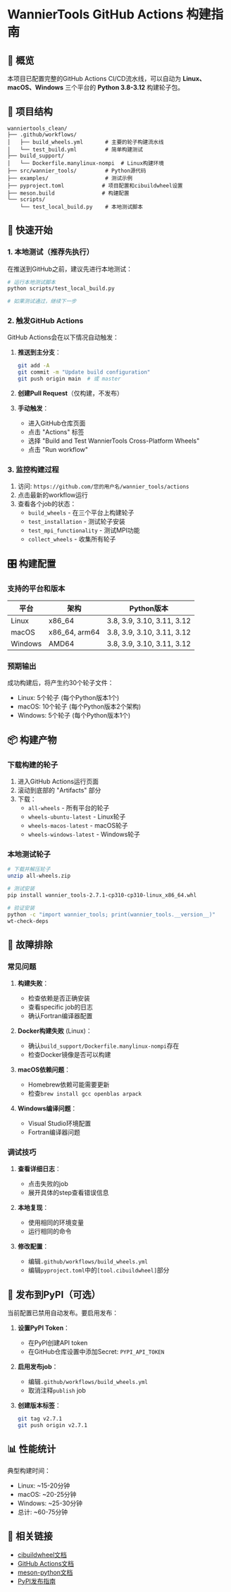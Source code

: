 # WannierTools GitHub Actions 构建指南

## 🎯 概览

本项目已配置完整的GitHub Actions CI/CD流水线，可以自动为 **Linux、macOS、Windows** 三个平台的 **Python 3.8-3.12** 构建轮子包。

## 📁 项目结构

```
wanniertools_clean/
├── .github/workflows/
│   ├── build_wheels.yml       # 主要的轮子构建流水线
│   └── test_build.yml         # 简单构建测试
├── build_support/
│   └── Dockerfile.manylinux-nompi  # Linux构建环境
├── src/wannier_tools/         # Python源代码
├── examples/                  # 测试示例
├── pyproject.toml            # 项目配置和cibuildwheel设置
├── meson.build               # 构建配置
└── scripts/
    └── test_local_build.py    # 本地测试脚本
```

## 🚀 快速开始

### 1. 本地测试（推荐先执行）

在推送到GitHub之前，建议先进行本地测试：

```bash
# 运行本地测试脚本
python scripts/test_local_build.py

# 如果测试通过，继续下一步
```

### 2. 触发GitHub Actions

GitHub Actions会在以下情况自动触发：

1. **推送到主分支**：
   ```bash
   git add -A
   git commit -m "Update build configuration"
   git push origin main  # 或 master
   ```

2. **创建Pull Request**（仅构建，不发布）

3. **手动触发**：
   - 进入GitHub仓库页面
   - 点击 "Actions" 标签
   - 选择 "Build and Test WannierTools Cross-Platform Wheels"
   - 点击 "Run workflow"

### 3. 监控构建过程

1. 访问: `https://github.com/您的用户名/wannier_tools/actions`
2. 点击最新的workflow运行
3. 查看各个job的状态：
   - `build_wheels` - 在三个平台上构建轮子
   - `test_installation` - 测试轮子安装
   - `test_mpi_functionality` - 测试MPI功能
   - `collect_wheels` - 收集所有轮子

## 🎛️ 构建配置

### 支持的平台和版本

| 平台 | 架构 | Python版本 |
|------|------|------------|
| Linux | x86_64 | 3.8, 3.9, 3.10, 3.11, 3.12 |
| macOS | x86_64, arm64 | 3.8, 3.9, 3.10, 3.11, 3.12 |
| Windows | AMD64 | 3.8, 3.9, 3.10, 3.11, 3.12 |

### 预期输出

成功构建后，将产生约30个轮子文件：
- Linux: 5个轮子 (每个Python版本1个)
- macOS: 10个轮子 (每个Python版本2个架构)
- Windows: 5个轮子 (每个Python版本1个)

## 📦 构建产物

### 下载构建的轮子

1. 进入GitHub Actions运行页面
2. 滚动到底部的 "Artifacts" 部分
3. 下载：
   - `all-wheels` - 所有平台的轮子
   - `wheels-ubuntu-latest` - Linux轮子
   - `wheels-macos-latest` - macOS轮子
   - `wheels-windows-latest` - Windows轮子

### 本地测试轮子

```bash
# 下载并解压轮子
unzip all-wheels.zip

# 测试安装
pip install wannier_tools-2.7.1-cp310-cp310-linux_x86_64.whl

# 验证安装
python -c "import wannier_tools; print(wannier_tools.__version__)"
wt-check-deps
```

## 🔧 故障排除

### 常见问题

1. **构建失败**：
   - 检查依赖是否正确安装
   - 查看specific job的日志
   - 确认Fortran编译器配置

2. **Docker构建失败** (Linux)：
   - 确认`build_support/Dockerfile.manylinux-nompi`存在
   - 检查Docker镜像是否可以构建

3. **macOS依赖问题**：
   - Homebrew依赖可能需要更新
   - 检查`brew install gcc openblas arpack`

4. **Windows编译问题**：
   - Visual Studio环境配置
   - Fortran编译器问题

### 调试技巧

1. **查看详细日志**：
   - 点击失败的job
   - 展开具体的step查看错误信息

2. **本地复现**：
   - 使用相同的环境变量
   - 运行相同的命令

3. **修改配置**：
   - 编辑`.github/workflows/build_wheels.yml`
   - 编辑`pyproject.toml`中的`[tool.cibuildwheel]`部分

## 🚀 发布到PyPI（可选）

当前配置已禁用自动发布。要启用发布：

1. **设置PyPI Token**：
   - 在PyPI创建API token
   - 在GitHub仓库设置中添加Secret: `PYPI_API_TOKEN`

2. **启用发布job**：
   - 编辑`.github/workflows/build_wheels.yml`
   - 取消注释`publish` job

3. **创建版本标签**：
   ```bash
   git tag v2.7.1
   git push origin v2.7.1
   ```

## 📊 性能统计

典型构建时间：
- Linux: ~15-20分钟
- macOS: ~20-25分钟  
- Windows: ~25-30分钟
- 总计: ~60-75分钟

## 🔗 相关链接

- [cibuildwheel文档](https://cibuildwheel.readthedocs.io/)
- [GitHub Actions文档](https://docs.github.com/en/actions)
- [meson-python文档](https://meson-python.readthedocs.io/)
- [PyPI发布指南](https://packaging.python.org/tutorials/packaging-projects/) 